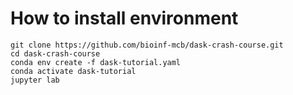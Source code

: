 # How to install environment
```
git clone https://github.com/bioinf-mcb/dask-crash-course.git
cd dask-crash-course
conda env create -f dask-tutorial.yaml
conda activate dask-tutorial
jupyter lab

```